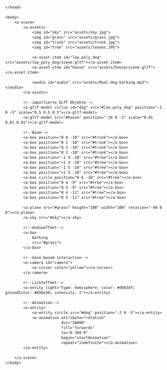 <html>
    <head>
        <script src="https://aframe.io/releases/1.1.0/aframe.min.js"></script>
        <script src="components/animation.js"></script>
        <script src="components/sound.js"></script>

    </head>

    <body>
        <a-scene>
            <a-assets>
                <img id="sky" src="assets/sky.jpg">
                <img id="grass" src="assets/grass.jpg">
                <img id="trunk" src="assets/trunk.jpg">
                <img id="tree" src="assets/leaves.JPG">
                
                <a-asset-item id="low_poly_dog" src="assets/low_poly_dog/scene.gltf"></a-asset-item>
                <a-asset-item id="house" src="assets/house/scene.gltf"></a-asset-item>

                <audio id="audio" src="assets/Real-dog-barking.mp3"></audio>
            </a-assets> 

            <!--importierte GLTF Objekte-->
            <a-gltf-model cirlce id="dog" src="#low_poly_dog" position="-2 0 -5" scale="0.5 0.5 0.5"></a-gltf-model>
            <a-gltf-model src="#house" position="-10 0 -3" scale="0.01 0.01 0.01"></a-gltf-model>

            <!--Baum-->
            <a-box position="0 0 -10" src="#trunk"></a-box>
            <a-box position="0 1 -10" src="#trunk"></a-box>
            <a-box position="0 2 -10" src="#trunk"></a-box>
            <a-box position="0 3 -10" src="#trunk"></a-box>
            <a-box position="-1 4 -10" src="#tree"></a-box>
            <a-box position="+1 4 -10" src="#tree"></a-box>
            <a-box position="-1 5 -10" src="#tree"></a-box>
            <a-box position="+1 5 -10" src="#tree"></a-box>
            <a-box circle position="0 6 -10" src="#tree"></a-box>
            <a-box position="0 4 -9" src="#tree"></a-box>
            <a-box position="0 5 -9" src="#tree"></a-box>
            <a-box position="0 4 -11" src="#tree"></a-box>
            <a-box position="0 5 -11" src="#tree"></a-box>

            <a-plane src="#grass" height="100" width="100" rotation="-90 0 0"></a-plane>
            <a-sky src="#sky"></a-sky>

            <!--Audioeffekt-->
            <a-box 
                barking 
                src="#grass"> 
            </a-box>

            <!--Gaze-based interaction-->
            <a-camera id="camera">
                <a-cursor color="yellow"></a-cursor>
            </a-camera>

            <!--Lichteffekt-->
            <a-entity light="type: hemisphere; color: #d6634f; groundColor: #856e30; intensity: 2"></a-entity>

            <!--Animation-->
            <a-entity>
                <a-entity circle src="#dog" position="-2 0 -5"></a-entity>
                <a-animation attribute="rotation"
                             dur="10000"
                             fill="forwards"
                             to="0 360 0"
                             begin="startAnimation"
                             repeat="indefinite"></a-animation>
            </a-entity>

        </a-scene>
    </body>
</html>